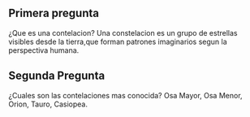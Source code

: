 ## Primera pregunta

¿Que es una contelacion?
Una constelacion es un grupo de estrellas visibles desde la tierra,que forman
patrones imaginarios segun la perspectiva humana.

## Segunda Pregunta

¿Cuales son las contelaciones mas conocida?
Osa Mayor, Osa Menor, Orion, Tauro, Casiopea.
